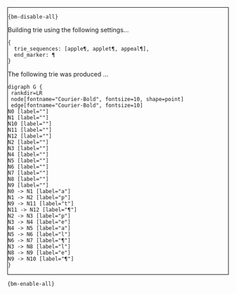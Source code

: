 <div style="border:1px solid black;">

`{bm-disable-all}`

Building trie using the following settings...

```
{
  trie_sequences: [apple¶, applet¶, appeal¶],
  end_marker: ¶
}

```


The following trie was produced ...

```{dot}
digraph G {
 rankdir=LR
 node[fontname="Courier-Bold", fontsize=10, shape=point]
 edge[fontname="Courier-Bold", fontsize=10]
N0 [label=""]
N1 [label=""]
N10 [label=""]
N11 [label=""]
N12 [label=""]
N2 [label=""]
N3 [label=""]
N4 [label=""]
N5 [label=""]
N6 [label=""]
N7 [label=""]
N8 [label=""]
N9 [label=""]
N0 -> N1 [label="a"]
N1 -> N2 [label="p"]
N9 -> N11 [label="t"]
N11 -> N12 [label="¶"]
N2 -> N3 [label="p"]
N3 -> N4 [label="e"]
N4 -> N5 [label="a"]
N5 -> N6 [label="l"]
N6 -> N7 [label="¶"]
N3 -> N8 [label="l"]
N8 -> N9 [label="e"]
N9 -> N10 [label="¶"]
}
```

</div>

`{bm-enable-all}`

